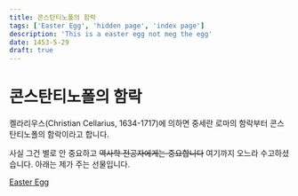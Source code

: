 ```yaml
---
title: 콘스탄티노폴의 함락
tags: ['Easter Egg', 'hidden page', 'index page']
description: 'This is a easter egg not meg the egg'
date: 1453-5-29
draft: true
---
```


# 콘스탄티노폴의 함락

켈라리우스(Christian Cellarius, 1634-1717)에 의하면 중세란 로마의 함락부터 콘스탄티노폴의 함락이라고 합니다.

<!--truncate-->

사실 그건 별로 안 중요하고 ~~역사학 전공자에게는 중요합니다~~ 여기까지 오느라 수고하셨습니다. 아래는 제가 주는 선물입니다.

[Easter Egg](https://arch-spatula.github.io/easter)

<!--

역사의 사건을 기준으로 시대를 구분한다는 점이 깔끔합니다.

콘스탄티노폴의 함락도 중요한 사건이지만 1453년 자체가 유럽역사를 새롭게 정의한 연도입니다. 영불 100년 전쟁(총 전쟁기간 116년, 교전기간 30년)이 종식한 연도입니다.

## 콘스탄티노폴 함락의 의미

콘스탄티노폴이 함락하면서 유럽의 정치, 경제, 사회, 종교, 문화 다양한 측면으로 엄청나게 많은 변화합니다.

제일먼저 콘스탄티노폴 근처 이탈리아 반도에서는 중세시대의 대표적인 특징 봉건제, 장원제, 기독교 중 봉건제와 장원제적인 특상이 많이 약화됩니다. 이 약화가 되는 이유는 지리적 위치상 동방무역에 먼저 참여하고 있었기 때문입니다. 동방무역에 거래에 많이 참여하고 통화량이 많이 유통된 것이 중세의 봉건제와 장원제적인 특성을 빠르게 종식시켰습니다.

종교가 다르면서 이탈리아 도시국가들은 각각 다른 정책을 취합니다. 베네치아의 경우 오스만 투르크와 무역을 지속합니다. 반면 다른 국가들 입장에서는 중세말 위기입니다. 콘스탄티노폴이 함락하면서 유럽의 다른 나라들은 이슬람 종교를 믿는 국가와 국경이 인접하게 됩니다. 이 인접했다는 것만이 문제는 아닙니다. 콘스탄티노폴은 유럽의 방패에 해당하는 도시입니다. 그정도로 함락이 어려운 도시입니다. 하지만 함락이 어려운 유럽의 방패를 오스만 투르크가 뚤었습니다. 즉 공격을 위한 병력이 뛰어났고 이 뛰어난 병력을 활용해서 침략한다면 충분히 가능하기 떄문에 위기였습니다.

### 오스만 투르크의 병력

오스만 투르크는 오스만 제국으로 성장하지만 성장하기 전부터 상당히 성장했습니다.

오스만 투르크는 투르크 부족 기마병도 있었지만 예니체리도 있었습니다.

예니체리의 경우 상당히 특이한 병력입니다. 더 정확히 말하자면 전사와 관료입니다. 정복 지역의 기독교를 믿는 아이를 납치하고 거세하고 이슬람교로 개종시킵니다. 이 아이는 어른이 되면서 전사로 활동하거나 관료로 활동합니다. 전사의 경우 전쟁으로 약탈한 물건을 가질 수 있었습니다.

예니체리가 효과적인 이유 중 하나는 노예와 비슷한 특징입니다. 노예이기 때문에 술탄에게만 충성을 다합니다.

오스만 투르크는 국가 정책이 특이하게 종교적으로 관용적인 편입니다. 국교인 이슬람교가 아닌 종교를 믿는자는 세금을 부과했습니다.

국가 내부에서 기독교를 믿는 부모가 아이를 판매 아니면 판매랑 비슷하게 영제 교육을 보내는 입장이 됩니다.

예니체리는 실전 경험이 많고 무장이 잘 되어 있습니다. 화약을 일찍부터 사용하고 있었습니다.

### 오해하지 말 것

단순하게 생각하면 유럽 기독교의 방패와 이슬람의 창의 전쟁에서 이슬람의 창이 기독교의 방패를 뚫고 유럽의 심장을 노린다로 오해를 하기 쉽습니다.

하지만 단순히 이슬람교와 기독교 사이 전쟁이라고 볼 수 없습니다. 기독교 국가들 출신의 용병들 또한 상당히 많이 고용합니다. ~~역시 최고의 믿음은 돈입니다.~~

### 교역 양상의 변화

유럽은 다른 교역망을 찾기 시작합니다. 그래서 이탈리아 반도보단 이베리아 반도에서 아프리카 미국으로 향하기 시작합니다. 세속적인 목표는 새로운 교역망 확보이고 종교적인 목표는 오스만의 압박을 해방시켜줄 동방의 기독교를 찾는 것이었습니다. 사제왕 요한제국을 찾고자 하는 탐험심이 있었습니다.

여담으로 동방의 기독교는 에티오피아 아니면 몽골에 기독교가 전도된 부족일 것으로 추측하고 있습니다.

## 100년 전쟁의 종식

100년 전쟁은 진짜 100년 넘게 정치적 의미에서 전쟁이 지속한 전쟁입니다.

노르망디에 정착한 바이킹은 영국을 점령하고 이중적인 지위를 가지면서 전쟁을 시작합니다. 영국의 왕은 영국의 왕이지만 프랑스 노르망디의 공작이라는 지위를 갖고 있습니다.

100년 전쟁을 완전히 종식하면서 영국왕의 이중적인 지위도 노르망디 토지도 사라집니다.

## 1453년의 의미

유럽의 새로운 시대를 개막하게 한 사건입니다.

 -->

